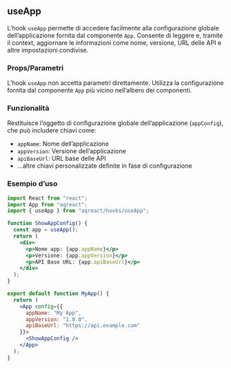 ## useApp

L’hook `useApp` permette di accedere facilmente alla configurazione globale dell’applicazione fornita dal componente `App`. Consente di leggere e, tramite il context, aggiornare le informazioni come nome, versione, URL delle API e altre impostazioni condivise.

### Props/Parametri

L’hook `useApp` non accetta parametri direttamente. Utilizza la configurazione fornita dal componente `App` più vicino nell’albero dei componenti.

### Funzionalità

Restituisce l’oggetto di configurazione globale dell’applicazione (`appConfig`), che può includere chiavi come:

- `appName`: Nome dell’applicazione
- `appVersion`: Versione dell’applicazione
- `apiBaseUrl`: URL base delle API
- ...altre chiavi personalizzate definite in fase di configurazione

### Esempio d’uso

```jsx
import React from "react";
import App from "aqreact";
import { useApp } from "aqreact/hooks/useApp";

function ShowAppConfig() {
  const app = useApp();
  return (
    <div>
      <p>Nome app: {app.appName}</p>
      <p>Versione: {app.appVersion}</p>
      <p>API Base URL: {app.apiBaseUrl}</p>
    </div>
  );
}

export default function MyApp() {
  return (
    <App config={{
      appName: "My App",
      appVersion: "1.0.0",
      apiBaseUrl: "https://api.example.com"
    }}>
      <ShowAppConfig />
    </App>
  );
}
```